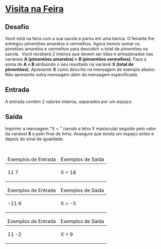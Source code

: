 # [Visita na Feira](https://github.com/JefersonMelo/07-DIO/tree/master/04-Introduca-criacao-de-websites-com-HTML5-CSS3/02-Introducao-a-Programacao-com-JavaScript/01-Visita-na-Feira/js)

<div><div>
<h2>Desafio</h2>

<p>Você está na feira com a sua sacola e parou em uma banca. O feirante lhe entregou&nbsp;pimentões amarelos e&nbsp;vermelhos. Agora iremos somar os pimetões&nbsp;amarelos e&nbsp;vermelhos para descobrir o total de pimentões na sacola.&nbsp;&nbsp;Você receberá 2 inteiros que devem ser lidos e&nbsp;armazenados&nbsp;nas variáveis <strong>A (pimentões amarelos)</strong>&nbsp;e <strong>B&nbsp;(pimentões vermelhos)</strong>. Faça a soma de <strong>A</strong> e <strong>B</strong> atribuindo o seu resultado na variável <strong>X (total de pimentões)</strong>. Apresente&nbsp;<strong>X</strong>&nbsp;como descrito na mensagem de exemplo abaixo. Não apresente outra mensagem além da mensagem especificada.</p>
</div>

<h2>Entrada</h2>

<div>
<p>A entrada contém 2 valores inteiros, separados por um espaço.</p>
</div>

<h2>Saída</h2>

<div>
<p>Imprimir a mensagem "X = " (sendo a letra X maiúscula) seguido pelo valor da variável <strong> X </strong> e pelo final de linha. Assegure que&nbsp;exista um espaço antes e depois do sinal de igualdade.</p>
</div>

<div>&nbsp;</div>

<table>
	<thead>
		<tr>
			<td>Exemplos de Entrada</td>
			<td>Exemplos de Saída</td>
		</tr>
	</thead>
	<tbody>
		<tr>
			<td>
			<p>11 7</p>
			</td>
			<td>
			<p>X = 18</p>
			</td>
		</tr>
	</tbody>
</table>

<table>
	<thead>
		<tr>
			<td>Exemplos de Entrada</td>
			<td>Exemplos de Saída</td>
		</tr>
	</thead>
	<tbody>
		<tr>
			<td>
			<p>-11 6</p>
			</td>
			<td>
			<p>X = -5</p>
			</td>
		</tr>
	</tbody>
</table>

<table>
	<thead>
		<tr>
			<td>Exemplos de Entrada</td>
			<td>Exemplos de Saída</td>
		</tr>
	</thead>
	<tbody>
		<tr>
			<td>
			<p>11 -2</p>
			</td>
			<td>
			<p>X = 9</p>
			</td>
		</tr>
	</tbody>
</table> <br><br></div>